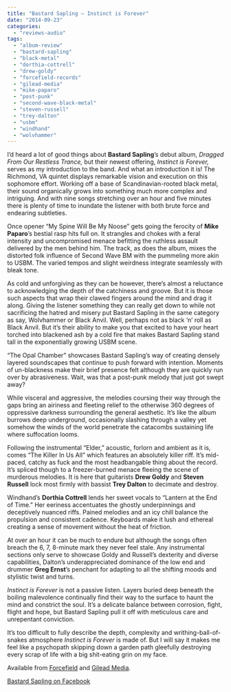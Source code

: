 ```yaml
---
title: "Bastard Sapling – Instinct is Forever"
date: "2014-09-23"
categories: 
  - "reviews-audio"
tags: 
  - "album-review"
  - "bastard-sapling"
  - "black-metal"
  - "dorthia-cottrell"
  - "drew-goldy"
  - "forcefield-records"
  - "gilead-media"
  - "mike-paparo"
  - "post-punk"
  - "second-wave-black-metal"
  - "steven-russell"
  - "trey-dalton"
  - "usbm"
  - "windhand"
  - "wolvhammer"
---
```


I’d heard a lot of good things about **Bastard Sapling**’s debut album, _Dragged From Our Restless Trance,_ but their newest offering, _Instinct is Forever,_ serves as my introduction to the band. And what an introduction it is! The Richmond, VA quintet displays remarkable vision and execution on this sophomore effort. Working off a base of Scandinavian-rooted black metal, their sound organically grows into something much more complex and intriguing. And with nine songs stretching over an hour and five minutes there is plenty of time to inundate the listener with both brute force and endearing subtleties.

Once opener “My Spine Will Be My Noose” gets going the ferocity of **Mike Paparo**’s bestial rasp hits full on. It strangles and chokes with a feral intensity and uncompromised menace befitting the ruthless assault delivered by the men behind him. The track, as does the album, mixes the distorted folk influence of Second Wave BM with the pummeling more akin to USBM. The varied tempos and slight weirdness integrate seamlessly with bleak tone.

As cold and unforgiving as they can be however, there’s almost a reluctance to acknowledging the depth of the catchiness and groove. But it is those such aspects that wrap their clawed fingers around the mind and drag it along. Giving the listener something they can really get down to while not sacrificing the hatred and misery put Bastard Sapling in the same category as say, Wolvhammer or Black Anvil. Well, perhaps not as black ‘n’ roll as Black Anvil. But it’s their ability to make you that excited to have your heart torched into blackened ash by a cold fire that makes Bastard Sapling stand tall in the exponentially growing USBM scene.

“The Opal Chamber” showcases Bastard Sapling’s way of creating densely layered soundscapes that continue to push forward with intention. Moments of un-blackness make their brief presence felt although they are quickly run over by abrasiveness. Wait, was that a post-punk melody that just got swept away?

While visceral and aggressive, the melodies coursing their way through the gaps bring an airiness and fleeting relief to the otherwise 360 degrees of oppressive darkness surrounding the general aesthetic. It’s like the album burrows deep underground, occasionally slashing through a valley yet somehow the winds of the world penetrate the catacombs sustaining life where suffocation looms.

Following the instrumental “Elder,” acoustic, forlorn and ambient as it is, comes “The Killer In Us All” which features an absolutely killer riff. It’s mid-paced, catchy as fuck and the most headbangable thing about the record. It’s spliced though to a freezer-burned menace fleeing the scene of murderous melodies. It is here that guitarists **Drew Goldy** and **Steven Russell** lock most firmly with bassist **Trey Dalton** to decimate and destroy.

Windhand’s **Dorthia Cottrell** lends her sweet vocals to “Lantern at the End of Time.” Her eeriness accentuates the ghostly underpinnings and deceptively nuanced riffs. Pained melodies and an icy chill balance the propulsion and consistent cadence. Keyboards make it lush and ethereal creating a sense of movement without the heat of friction.

At over an hour it can be much to endure but although the songs often breach the 6, 7, 8-minute mark they never feel stale. Any instrumental sections only serve to showcase Goldy and Russell’s dexterity and diverse capabilities, Dalton’s underappreciated dominance of the low end and drummer **Greg Ernst**’s penchant for adapting to all the shifting moods and stylistic twist and turns.

_Instinct is Forever_ is not a passive listen. Layers buried deep beneath the boiling malevolence continually find their way to the surface to haunt the mind and constrict the soul. It’s a delicate balance between corrosion, fight, flight and hope, but Bastard Sapling pull it off with meticulous care and unrepentant conviction.

It’s too difficult to fully describe the depth, complexity and writhing-ball-of-snakes atmosphere _Instinct is Forever_ is made of. But I will say it makes me feel like a psychopath skipping down a garden path gleefully destroying every scrap of life with a big shit-eating grin on my face.

Available from [Forcefield](http://shop.forcefieldrecords.org/) and [Gilead Media](http://www.gileadmedia.net/store/).

[Bastard Sapling on Facebook](https://www.facebook.com/bastardsapling)
